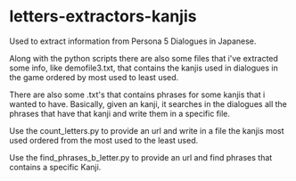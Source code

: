 # letters-extractors-kanjis

Used to extract information from Persona 5 Dialogues in Japanese.

Along with the python scripts there are also some files that i've extracted some info, like demofile3.txt, that contains the kanjis used in dialogues in the game ordered by most used to least used.

There are also some .txt's that contains phrases for some kanjis that i wanted to have. Basically, given an kanji, it searches in the dialogues all the phrases that have that kanji and write them in a specific file.


Use the count_letters.py to provide an url and write in a file the kanjis most used ordered from the most used to the least used.

Use the find_phrases_b_letter.py to provide an url and find phrases that contains a specific Kanji.